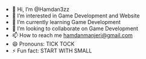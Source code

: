 - 👋 Hi, I’m @Hamdan3zz
- 👀 I’m interested in Game Development and Website 
- 🌱 I’m currently learning Game Development 
- 💞️ I’m looking to collaborate on Game Development 
- 📫 How to reach me hamdanmanjeri@gmail.com
- 😄 Pronouns: TICK TOCK 
- ⚡ Fun fact: START WITH SMALL 

<!---
Hamdan3zz/Hamdan3zz is a ✨ special ✨ repository because its `README.md` (this file) appears on your GitHub profile.
You can click the Preview link to take a look at your changes.
--->

